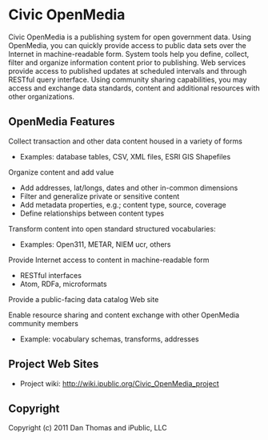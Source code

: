 # Civic OpenMedia
Civic OpenMedia is a publishing system for open government data. Using OpenMedia, you can quickly provide access to public data sets over the Internet in machine-readable form. System tools help you define, collect, filter and organize information content prior to publishing. Web services provide access to published updates at scheduled intervals and through RESTful query interface. Using community sharing capabilities, you may access and exchange data standards, content and additional resources with other organizations.

## OpenMedia Features
Collect transaction and other data content housed in a variety of forms

* Examples: database tables, CSV, XML files, ESRI GIS Shapefiles

Organize content and add value

* Add addresses, lat/longs, dates and other in-common dimensions
* Filter and generalize private or sensitive content
* Add metadata properties, e.g.; content type, source, coverage
* Define relationships between content types

Transform content into open standard structured vocabularies:

* Examples: Open311, METAR, NIEM ucr, others

Provide Internet access to content in machine-readable form

* RESTful interfaces
* Atom, RDFa, microformats

Provide a public-facing data catalog Web site

Enable resource sharing and content exchange with other OpenMedia community members

* Example: vocabulary schemas, transforms, addresses

## Project Web Sites
* Project wiki: http://wiki.ipublic.org/Civic_OpenMedia_project

## <a name="copyright">Copyright</a>
Copyright (c) 2011 Dan Thomas and iPublic, LLC
